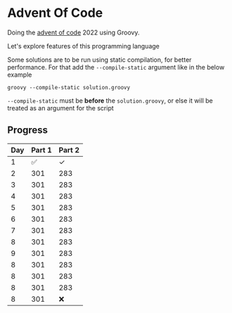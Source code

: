 # Advent Of Code

Doing the [advent of code](https://adventofcode.com) 2022 using Groovy.

Let's explore features of this programming language

Some solutions are to be run using static compilation, for better performance. For that add the `--compile-static`
argument like in the below example

```shell
groovy --compile-static solution.groovy
```

`--compile-static` must be **before** the `solution.groovy`, or else it will be treated as an argument for the script

## Progress


| Day | Part 1              | Part 2  |
|-----|---------------------|---------|
| 1   | :white_check_mark:	 | &check; |
| 2   | 301                 | 283     |
| 3   | 301                 | 283     |
| 4   | 301                 | 283     |
| 5   | 301                 | 283     |
| 6   | 301                 | 283     |
| 7   | 301                 | 283     |
| 8   | 301                 | 283     |
| 9   | 301                 | 283     |
| 8   | 301                 | 283     |
| 8   | 301                 | 283     |
| 8   | 301                 | 283     |
| 8   | 301                 | :x:     |